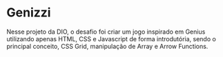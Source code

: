 # Genizzi
Nesse projeto da DIO, o desafio foi criar um jogo inspirado em Genius utilizando apenas HTML, CSS e Javascript de forma introdutória, sendo o principal conceito, CSS Grid, manipulação de Array e Arrow Functions.

